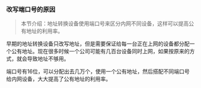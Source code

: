 ### 改写端口号的原因

> 本节介绍：地址转换设备使用端口号来区分内网不同设备，这样可以提高公有地址的利用率。

早期的地址转换设备只改写地址，但是需要保证给每一台正在上网的设备都分配一个公有地址。现在很多时候一个公司可能有几百台设备同时上网，如果按原来的方式，就会导致地址不够用。

端口号有16位，可以分配出去几万个，使用一个公有地址，然后搭配不同端口号给内网设备，大大提高了公有地址的利用率。

